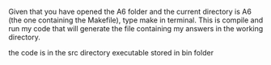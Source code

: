 Given that you have opened the A6 folder and the current directory is A6 (the one containing the Makefile), type make in terminal.
This is compile and run my code that will generate the file containing my answers in the working directory.

the code is in the src directory
executable stored in bin folder